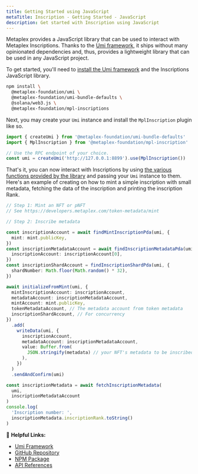 ```yaml
---
title: Getting Started using JavaScript
metaTitle: Inscription - Getting Started - JavaScript
description: Get started with Inscription using JavaScript
---
```


Metaplex provides a JavaScript library that can be used to interact with Metaplex Inscriptions. Thanks to the [Umi framework](https://github.com/metaplex-foundation/umi), it ships without many opinionated dependencies and, thus, provides a lightweight library that can be used in any JavaScript project.

To get started, you'll need to [install the Umi framework](https://github.com/metaplex-foundation/umi/blob/main/docs/installation.md) and the Inscriptions JavaScript library.

```sh
npm install \
  @metaplex-foundation/umi \
  @metaplex-foundation/umi-bundle-defaults \
  @solana/web3.js \
  @metaplex-foundation/mpl-inscriptions
```

Next, you may create your `Umi` instance and install the `MplInscription` plugin like so.

```ts
import { createUmi } from '@metaplex-foundation/umi-bundle-defaults'
import { MplInscription } from '@metaplex-foundation/mpl-inscription'

// Use the RPC endpoint of your choice.
const umi = createUmi('http://127.0.0.1:8899').use(MplInscription())
```

That's it, you can now interact with Inscriptions by using [the various functions provided by the library](https://mpl-inscription-js-docs.vercel.app/) and passing your `Umi` instance to them. Here's an example of creating on how to mint a simple inscription with small metadata, fetching the data of the inscription and printing the inscription Rank.

```ts
// Step 1: Mint an NFT or pNFT
// See https://developers.metaplex.com/token-metadata/mint

// Step 2: Inscribe metadata

const inscriptionAccount = await findMintInscriptionPda(umi, {
  mint: mint.publicKey,
})
const inscriptionMetadataAccount = await findInscriptionMetadataPda(umi, {
  inscriptionAccount: inscriptionAccount[0],
})
const inscriptionShardAccount = findInscriptionShardPda(umi, {
  shardNumber: Math.floor(Math.random() * 32),
})

await initializeFromMint(umi, {
  mintInscriptionAccount: inscriptionAccount,
  metadataAccount: inscriptionMetadataAccount,
  mintAccount: mint.publicKey,
  tokenMetadataAccount, // The metadata account from token metadata
  inscriptionShardAccount, // For concurrency
})
  .add(
    writeData(umi, {
      inscriptionAccount,
      metadataAccount: inscriptionMetadataAccount,
      value: Buffer.from(
        JSON.stringify(metadata) // your NFT's metadata to be inscribed
      ),
    })
  )
  .sendAndConfirm(umi)

const inscriptionMetadata = await fetchInscriptionMetadata(
  umi,
  inscriptionMetadataAccount
)
console.log(
  'Inscription number: ',
  inscriptionMetadata.inscriptionRank.toString()
)
```

🔗 **Helpful Links:**

- [Umi Framework](https://github.com/metaplex-foundation/umi)
- [GitHub Repository](https://github.com/metaplex-foundation/mpl-inscription)
- [NPM Package](https://www.npmjs.com/package/@metaplex-foundation/mpl-inscription)
- [API References](https://mpl-inscription-js-docs.vercel.app/)
